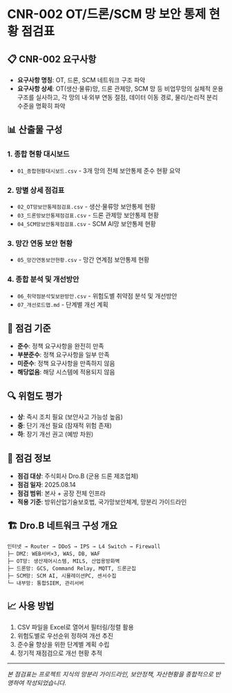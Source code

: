 # CNR-002 OT/드론/SCM 망 보안 통제 현황 점검표

## 📋 CNR-002 요구사항
- **요구사항 명칭**: OT, 드론, SCM 네트워크 구조 파악
- **요구사항 상세**: OT(생산·물류)망, 드론 관제망, SCM 망 등 비업무망의 실체적 운용 구조를 실사하고, 각 망의 내·외부 연동 절점, 데이터 이동 경로, 물리/논리적 분리 수준을 명확히 파악

## 📊 산출물 구성

### 1. 종합 현황 대시보드
- `01_종합현황대시보드.csv` - 3개 망의 전체 보안통제 준수 현황 요약

### 2. 망별 상세 점검표
- `02_OT망보안통제점검표.csv` - 생산·물류망 보안통제 현황
- `03_드론망보안통제점검표.csv` - 드론 관제망 보안통제 현황  
- `04_SCM망보안통제점검표.csv` - SCM AI망 보안통제 현황

### 3. 망간 연동 보안 현황
- `05_망간연동보안현황.csv` - 망간 연계점 보안통제 현황

### 4. 종합 분석 및 개선방안
- `06_취약점분석및보완방안.csv` - 위험도별 취약점 분석 및 개선방안
- `07_개선로드맵.md` - 단계별 개선 계획

## 🎯 점검 기준
- **준수**: 정책 요구사항을 완전히 만족
- **부분준수**: 정책 요구사항을 일부 만족
- **미준수**: 정책 요구사항을 만족하지 않음
- **해당없음**: 해당 시스템에 적용되지 않음

## 🔍 위험도 평가
- **상**: 즉시 조치 필요 (보안사고 가능성 높음)
- **중**: 단기 개선 필요 (잠재적 위험 존재)
- **하**: 장기 개선 권고 (예방 차원)

## 📅 점검 정보
- **점검 대상**: 주식회사 Dro.B (군용 드론 제조업체)
- **점검 일자**: 2025.08.14
- **점검 범위**: 본사 + 공장 전체 인프라
- **적용 기준**: 방위산업기술보호법, 국가망보안체계, 망분리 가이드라인

## 🏗️ Dro.B 네트워크 구성 개요

```
인터넷 → Router → DDoS → IPS → L4 Switch → Firewall
├─ DMZ: WEB서버×3, WAS, DB, WAF
├─ OT망: 생산제어시스템, MILS, 산업용방화벽
├─ 드론망: GCS, Command Relay, MQTT, 드론군집
├─ SCM망: SCM AI, 시뮬레이션PC, 센서수집
└─ 내부망: 통합SIEM, 관리서버
```

## 📈 사용 방법
1. CSV 파일을 Excel로 열어서 필터링/정렬 활용
2. 위험도별로 우선순위 정하여 개선 추진
3. 준수율 향상을 위한 단계별 계획 수립
4. 정기적 재점검으로 개선 현황 추적

---
*본 점검표는 프로젝트 지식의 망분리 가이드라인, 보안정책, 자산현황을 종합적으로 반영하여 작성되었습니다.*